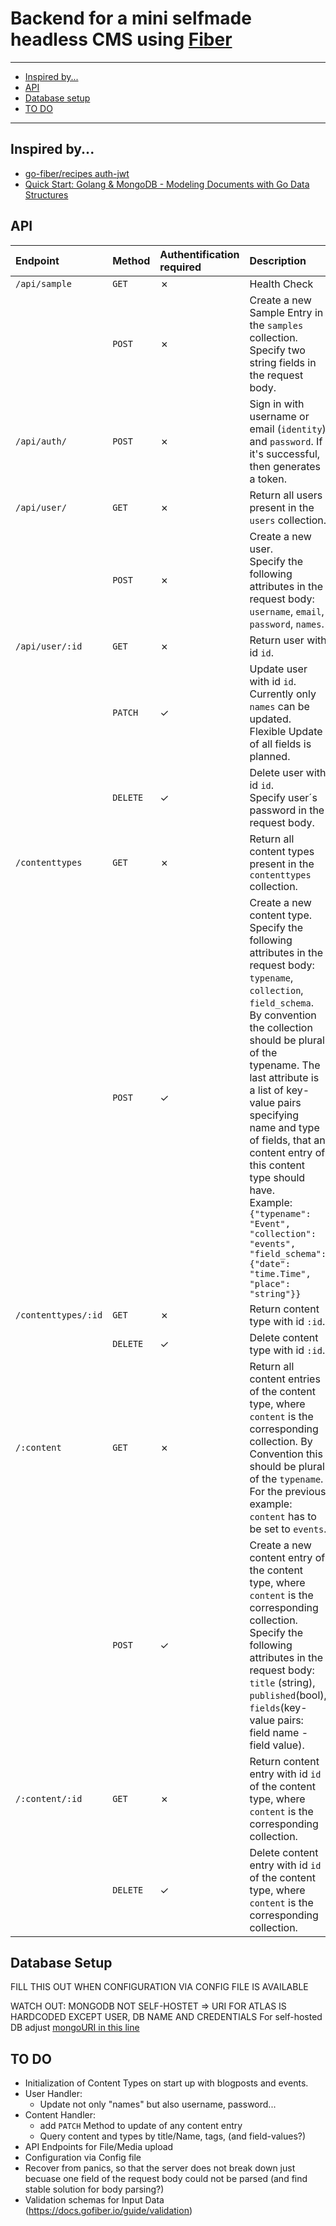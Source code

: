 # Backend for a mini selfmade headless CMS using [Fiber](https://github.com/gofiber/fiber)

-------------------------

* [Inspired by...](#inspired-by...)
* [API](#api)
* [Database setup](#database-setup)
* [TO DO](#to-do)

-------------------------

## Inspired by...

- [go-fiber/recipes auth-jwt](https://github.com/gofiber/recipes/tree/master/auth-jwt)
- [Quick Start: Golang & MongoDB - Modeling Documents with Go Data Structures](https://www.mongodb.com/blog/post/quick-start-golang--mongodb--modeling-documents-with-go-data-structures)

## API

| Endpoint              | Method    | Authentification required   | Description  |
| :-------------------- | :-------- | :-------------------------- | :------------------------------------------- |
| `/api/sample`         | `GET`     | &cross;                     | Health Check |
|                       | `POST`    | &cross;                     | Create a new Sample Entry in the `samples` collection. Specify two string fields in the request body.   |
| `/api/auth/`          | `POST`    | &cross;                     | Sign in with username or email (`identity`) and `password`. If it's successful, then generates a token. |
| `/api/user/`          | `GET`     | &cross;                     | Return all users present in the `users` collection.  |
|                       | `POST`    | &cross;                     | Create a new user.</br> Specify the following attributes in the request body: `username`, `email`, `password`, `names`.   |
| `/api/user/:id`       | `GET`     | &cross;                     | Return user with id `id`.   |
|                       | `PATCH`   | &check;                     | Update user with id `id`. </br> Currently only `names` can be updated. Flexible Update of all fields is planned.   |
|                       | `DELETE`  | &check;                     | Delete user with id `id`.</br> Specify user´s password in the request body.   |
| `/contenttypes`       | `GET`     | &cross;                     | Return all content types present in the `contenttypes` collection. |
|                       | `POST`    | &check;                     | Create a new content type.</br> Specify the following attributes in the request body: `typename`, `collection`, `field_schema`.</br> By convention the collection should be plural of the typename. The last attribute is a list of key-value pairs specifying name and type of fields, that an content entry of this content type should have.</br> Example: ```{"typename": "Event", "collection": "events", "field_schema": {"date": "time.Time", "place": "string"}}```  |
| `/contenttypes/:id`   | `GET`     | &cross;                     | Return content type with id `:id`.   |
|                       | `DELETE`  | &check;                     | Delete content type with id `:id`.   |
| `/:content`           | `GET`     | &cross;                     | Return all content entries of the content type, where `content` is the corresponding collection. By Convention this should be plural of the `typename`.</br> For the previous example: `content` has to be set to `events`.   |
|                       | `POST`    | &check;                     | Create a new content entry of the content type, where `content` is the corresponding collection.</br> Specify the following attributes in the request body: `title` (string), `published`(bool), `fields`(key-value pairs: field name - field value). |
| `/:content/:id`       | `GET`     | &cross;                     | Return content entry with id `id` of the content type, where `content` is the corresponding collection.   |
|                       | `DELETE`  | &check;                     | Delete content entry with id `id` of the content type, where `content` is the corresponding collection.   |

## Database Setup

FILL THIS OUT WHEN CONFIGURATION VIA CONFIG FILE IS AVAILABLE

WATCH OUT: MONGODB NOT SELF-HOSTET => URI FOR ATLAS IS HARDCODED EXCEPT USER, DB NAME AND CREDENTIALS
For self-hosted DB adjust [mongoURI in this line](https://github.com/D-Bald/fiber-backend/blob/0f15612d722b1bbc8c7a5356fff78ae308da2c71/database/connect.go#L24)

## TO DO

* Initialization of Content Types on start up with blogposts and events. 
* User Handler:
   * Update not only "names" but also username, password...
* Content Handler:
   * add `PATCH` Method to update of any content entry
   * Query content and types by title/Name, tags, (and field-values?)
* API Endpoints for File/Media upload
* Configuration via Config file
* Recover from panics, so that the server does not break down just becuase one field of the request body could not be parsed (and find stable solution for body parsing?)
* Validation schemas for Input Data (https://docs.gofiber.io/guide/validation)
